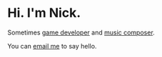 # Hi. I'm Nick.

<p>
  Sometimes <a href="https://brushfire.games">game developer</a> and <a href="https://soundcloud.com/nickgravelyn">music composer</a>.
</p>
<p>
  You can <a href="mailto:hello@nickgravelyn.com">email me</a> to say hello.
</p>
